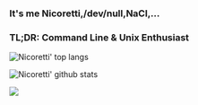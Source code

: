 ### It's me Nicoretti,/dev/null,NaCl,...

### TL;DR:  Command Line & Unix Enthusiast

![Nicoretti' top langs](https://github-readme-stats.vercel.app/api/top-langs?username=Nicoretti&show_icons=true&theme=onedark)

![Nicoretti' github stats](https://github-readme-stats.vercel.app/api?username=Nicoretti&show_icons=true&theme=onedark)

[![](https://komarev.com/ghpvc/?username=Nicoretti&color=blue)](https://github.com/Nicoretti)

